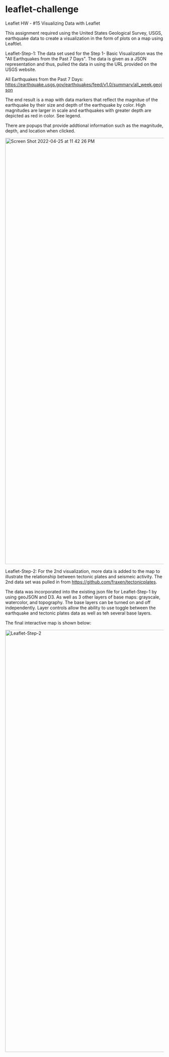 # leaflet-challenge
Leaflet HW - #15 Visualizing Data with Leaflet

This assignment required using the United States Geological Survey, USGS, earthquake data to create a visualization in the form of plots on a map using Leaftlet. 

Leaflet-Step-1:
The data set used for the Step 1- Basic Visualization was the "All Earthquakes from the Past 7 Days".  The data is given as a JSON representation and thus, pulled the data in using the URL provided on the USGS website. 

All Earthquakes from the Past 7 Days:
https://earthquake.usgs.gov/earthquakes/feed/v1.0/summary/all_week.geojson

The end result is a map with data markers that reflect the magnitue of the earthquake by their size and depth of the earthquake by color. High magnitudes are larger in scale and earthquakes with greater depth are depicted as red in color. See legend.

There are popups that provide addtional information such as the magnitude, depth, and location when clicked. 

<img width="1355" alt="Screen Shot 2022-04-25 at 11 42 26 PM" src="https://user-images.githubusercontent.com/94502554/165216594-3e994c69-bd3d-492d-a64f-9929b5a3e7c8.png">

Leaflet-Step-2:
For the 2nd visualization, more data is added to the map to illustrate the relationship between tectonic plates and seismeic activity. The 2nd data set was pulled in from https://github.com/fraxen/tectonicplates.

The data was incorporated into the existing json file for Leaflet-Step-1 by using geoJSON and D3. As well as 3 other layers of base maps: grayscale, watercolor, and topography. The base layers can be turned on and off independently. Layer controls allow the ability to use toggle between the earthquake and tectonic plates data as well as teh several base layers. 

The final interactive map is shown below:

<img width="1342" alt="Leaflet-Step-2" src="https://user-images.githubusercontent.com/94502554/165217881-abb3f4cb-3cd7-4e68-9a83-44c52bfb8006.png">
